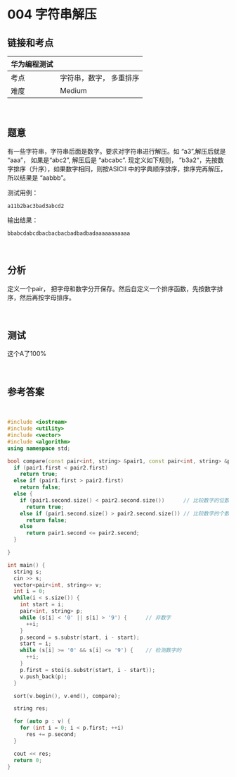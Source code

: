 # 004 字符串解压

## 链接和考点

| 华为编程测试 |                         |
| ------------ | ----------------------- |
| 考点         | 字符串，数字， 多重排序 |
| 难度         | Medium                  |

<br>

## 题意

有一些字符串，字符串后面是数字。要求对字符串进行解压。如 “a3”,解压后就是 “aaa”， 如果是“abc2”, 解压后是 “abcabc”. 现定义如下规则， ”b3a2“，先按数字排序（升序），如果数字相同，则按ASICII 中的字典顺序排序，排序完再解压， 所以结果是 “aabbb”。

测试用例：

```shell
a11b2bac3bad3abcd2
```

输出结果：

```shell
bbabcdabcdbacbacbacbadbadbadaaaaaaaaaaa
```

<br>

## 分析

定义一个pair， 把字母和数字分开保存。然后自定义一个排序函数，先按数字排序，然后再按字母排序。

<br>

## 测试

这个A了100%

<br>

## 参考答案

<br>

```cpp
#include <iostream>
#include <utility>
#include <vector>
#include <algorithm>
using namespace std;

bool compare(const pair<int, string> &pair1, const pair<int, string> &pair2) {
  if (pair1.first < pair2.first)
    return true;
  else if (pair1.first > pair2.first)
    return false;
  else {
    if (pair1.second.size() < pair2.second.size())		// 比较数字的位数
      return true;
    else if (pair1.second.size() > pair2.second.size())	// 比较数字的个数
      return false;
    else
      return pair1.second <= pair2.second;
  }

}

int main() {
  string s;
  cin >> s;
  vector<pair<int, string>> v;
  int i = 0;
  while(i < s.size()) {
    int start = i;
    pair<int, string> p;
    while (s[i] < '0' || s[i] > '9') {		// 非数字
      ++i;
    }
    p.second = s.substr(start, i - start);
    start = i;
    while (s[i] >= '0' && s[i] <= '9') {  	// 检测数字的
      ++i;
    }
    p.first = stoi(s.substr(start, i - start));
    v.push_back(p);
  }

  sort(v.begin(), v.end(), compare);

  string res;

  for (auto p : v) {
    for (int i = 0; i < p.first; ++i)
      res += p.second;
  }

  cout << res;
  return 0;
}
```


